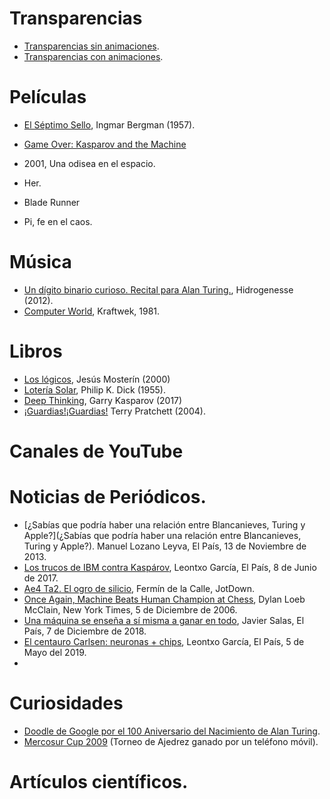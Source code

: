 # Transparencias

* [Transparencias sin animaciones](tallerAmenturate-ajedrez[animated].pdf).
* [Transparencias con animaciones](tallerAmenturate-ajedrez[handout].pdf).

# Películas

* [El Séptimo Sello](https://es.wikipedia.org/wiki/El_s%C3%A9ptimo_sello), Ingmar Bergman (1957).
* [Game Over: Kasparov and the Machine](https://en.wikipedia.org/wiki/Game_Over:_Kasparov_and_the_Machine)

* 2001, Una odisea en el espacio.
* Her.
* Blade Runner
* Pi, fe en el caos.

# Música

* [Un dígito binario curioso. Recital para Alan Turing.](http://www.austrohungaro.com/hidrogenesse/turing/), Hidrogenesse (2012).
* [Computer World](https://www.discogs.com/es/Kraftwerk-Computer-World/master/3112), Kraftwek, 1981.

# Libros

* [Los lógicos](https://www.goodreads.com/book/show/381563.Los_l_gicos), Jesús Mosterín (2000)
* [Lotería Solar](https://es.wikipedia.org/wiki/Loter%C3%ADa_solar), Philip K. Dick (1955).
* [Deep Thinking](https://www.goodreads.com/book/show/31934455-deep-thinking), Garry Kasparov (2017)
* [¡Guardias!¡Guardias!](https://www.goodreads.com/book/show/6725527-guardias-guardias) Terry Pratchett (2004).

# Canales de YouTube


# Noticias de Periódicos.

* [¿Sabías que podría haber una relación entre Blancanieves, Turing y Apple?](¿Sabías que podría haber una relación entre Blancanieves, Turing y Apple?). Manuel Lozano Leyva, El País, 13 de Noviembre de 2013.
* [Los trucos de IBM contra Kaspárov](https://elpais.com/deportes/2017/06/08/la_bitacora_de_leontxo/1496908568_067804.html), Leontxo García, El País, 8 de Junio de 2017.
* [Ae4 Ta2. El ogro de silicio](https://www.jotdown.es/2013/08/ae4-ta2-el-ogro-de-silicio/), Fermín de la Calle, JotDown.
* [Once Again, Machine Beats Human Champion at Chess](https://www.nytimes.com/2006/12/05/crosswords/chess/05cnd-chess.html), Dylan Loeb McClain, New York Times, 5 de Diciembre de 2006.
* [Una máquina se enseña a sí misma a ganar en todo](https://elpais.com/elpais/2018/12/05/ciencia/1544007034_265553.html), Javier Salas, El País, 7 de Diciembre de 2018.
* [El centauro Carlsen: neuronas + chips](https://elpais.com/deportes/2019/05/02/la_bitacora_de_leontxo/1556802838_536315.html), Leontxo García, El País, 5 de Mayo del 2019.
*


# Curiosidades

* [Doodle de Google por el 100 Aniversario del Nacimiento de Alan Turing](https://www.google.com/doodles/alan-turings-100th-birthday).
* [Mercosur Cup 2009](https://www.hiarcs.com/Games/Mercosur2009/mercosur09.htm) (Torneo de Ajedrez ganado por un teléfono móvil).

# Artículos científicos.
